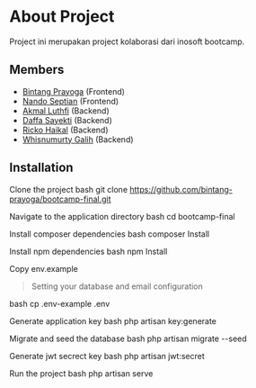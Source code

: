 # About Project
Project ini merupakan project kolaborasi dari inosoft bootcamp.

## Members
- [Bintang Prayoga](https://github.com/bintang-prayoga) (Frontend)
- [Nando Septian](https://github.com/NandoCraz) (Frontend)
- [Akmal Luthfi](https://www.github.com/akmalluthfi) (Backend)
- [Daffa Sayekti](https://github.com/daffasayekti) (Backend)
- [Ricko Haikal](https://github.com/rhaikal) (Backend)
- [Whisnumurty Galih](https://github.com/whisnumurtyga) (Backend)

## Installation

Clone the project
bash
  git clone https://github.com/bintang-prayoga/bootcamp-final.git

Navigate to the application directory
bash
    cd bootcamp-final

Install composer dependencies
bash
  composer Install

Install npm dependencies
bash
  npm Install

Copy env.example
> Setting your database and email configuration

bash
  cp .env-example .env

Generate application key
bash
  php artisan key:generate

Migrate and seed the database
bash
  php artisan migrate --seed

Generate jwt secrect key
bash
  php artisan jwt:secret

Run the project
bash
  php artisan serve

